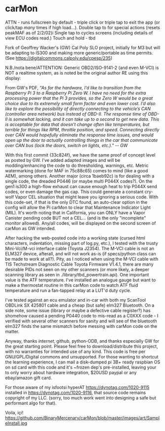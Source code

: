 # carMon

  ATTN - runs fullscreen by default - triple click or triple tap to exit the app (or click/tap *many* times if high load...).
  Double tap to for special actions (resets peakMAF as of 2/2/02)i
  Single tap to cycles screens (including details of view ECU codes read.)
  Touch and hold - tbd

  Fork of Geoffrey Wacker's (GW) Cal Poly SLO project, initially for M3 but will be adapting to IS300 and making more generic/portable as time permits.
(See https://digitalcommons.calpoly.edu/cpesp/235)

  N.B./nota bene/ATTENTION: Generic OBD2/ISO-9141-2 (and even M-VCI) is NOT a realtime system, as is noted be the original author RE using this display:


  From GW's PDF, _"As for the hardware, I’d like to transition from the Raspberry Pi 3 to a Raspberry Pi Zero W.  I have no need for the extra processing power that the Pi 3 provides, so the Zero W would be a great choice due to its extremely small form factor and even lower cost.  I’d also like to explore the possibility of directly connecting to the vehicle’s CAN (controller area network) bus instead of OBD-II.  The response time of OBD-II is somewhat lacking, and it can take up to a second to get new data.  This is acceptable for data that doesn’t change often like temperatures, but terrible for things like RPM, throttle position, and speed.  Connecting directly over CAN would hopefully eliminate the response time issues, and would open up the door to actually controlling things in the car that communicate over CAN bus (lock the doors, switch on lights, etc.)." -- GW_

  With this first commit (33c824f), we have the same proof of concept level as posted by GW.  I've added adapted images and will be modding/enhancing the code to do thresholding, warnings, etc.   Metric watermarking (done for MAF in 75c88c65) comes to mind (like a good AEM), among others.  Another major (circa 1baeb92c) is for dealing with a single code, the dreaded P0446 (or maybe multi P044X codes?).  On the gen1 is300 a high-flow exhaust can cause enough heat to trip P044X send codes, or even damage the gas cap.  This could generate a constant cry-wolf Vapor CEL situation that might leave you ignoring a serious code.  With this code-set, if that is the only DTC found, an auto-clear option in the config will allow the Pi carMon to clear that Maintenance Indicator Light (MIL).  It's worth noting that in California, you can ONLY have a Vapor Canister pending code BUT not a CEL... (and is the only "incomplete" monitor allowed).  Any/all codes, will be displayed on the second screen of carMon as GW intended.



  After hacking the web-posted code into a working state (cursed html characters, indentation, missing part of log.py, etc.), I tested with the trusty Mini-Vci/M-vci interface cable (Toyota J2354).  The M-VCI cable is not an ELM327 device, afterall, and will not work as-is (if specs/python class can be made to work at all?).  Pity, as I noticed when using the M-VCI cable with TIS Techstream Diagnostic Cable Toyota Firmware V1.4.1, there are many desirable PIDs not seen on my other scanners (or more likely, a deeper scanning library as seen in ./library/tbd_powertrain.api).  One important value is the ATF temperature.  I've installed an analogue gauge but want to make a thermostat routine in this carMon code to watch ATF fluid temperature and run a fan-tapped relay at a LUT'd duty cycle.

  I've tested against an ecu emulator and in-car with both my ScanTool OBDLink SX 425801 cable and a cheap (but safe) elm327 Bluetooth.  On a side note, some issue (library or maybe a defective cable register?) has shomehow caused a pending P0440 code to mis-read as a C0XXX code - I verified with several other scanners for sanity and will see of the bluetooth elm327 finds the same mismatch before messing with carMon code on the matter.
  
  Anyway, thanks _internet_, github, python-ODB, and thanks especially GW for the great starting point.  Please feel free to download/distribute this project, with no warranties for intended use of any kind.  This code is free per GNU/GPL/Digital commons and unsupported.  For those wanting to shortcut the learning experience, I can mail a disk-dumped pi 3B+ ready raspbian OS on sd card with this code and it's ~frozen dep's pre-installed, leaving your to only worry about hardware integration, $20USD paypal or any ebay/amazon gift card.

  For those aware of my isfootsi hyperAT https://dynotag.com/1020-9115 installed in https://dynotag.com/1020-9116, that source code remains copyright of my LLC. (sorry, too much work went into designing a safe but performant algo for that).
  
  Voila, içi! https://github.com/BinaryMercenary/carMon/blob/master/images/art/SampleInstall.jpg
